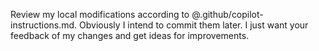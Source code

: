 Review my local modifications according to @.github/copilot-instructions.md.
Obviously I intend to commit them later.
I just want your feedback of my changes and get ideas for improvements.
